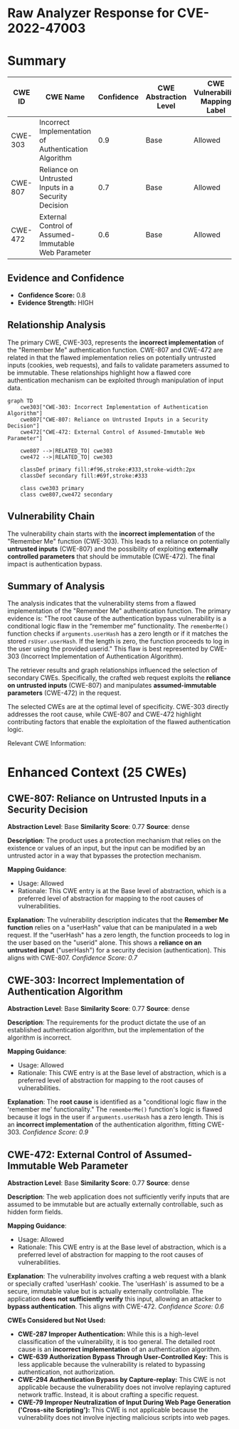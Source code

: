 # Raw Analyzer Response for CVE-2022-47003

# Summary
| CWE ID | CWE Name | Confidence | CWE Abstraction Level | CWE Vulnerability Mapping Label | CWE-Vulnerability Mapping Notes |
|---|---|---|---|---|---|
| CWE-303 | Incorrect Implementation of Authentication Algorithm | 0.9 | Base | Allowed | Primary CWE |
| CWE-807 | Reliance on Untrusted Inputs in a Security Decision | 0.7 | Base | Allowed | Secondary CWE |
| CWE-472 | External Control of Assumed-Immutable Web Parameter | 0.6 | Base | Allowed | Secondary CWE |

## Evidence and Confidence

*   **Confidence Score:** 0.8
*   **Evidence Strength:** HIGH

## Relationship Analysis
The primary CWE, CWE-303, represents the **incorrect implementation** of the "Remember Me" authentication function. CWE-807 and CWE-472 are related in that the flawed implementation relies on potentially untrusted inputs (cookies, web requests), and fails to validate parameters assumed to be immutable. These relationships highlight how a flawed core authentication mechanism can be exploited through manipulation of input data.

```mermaid
graph TD
    cwe303["CWE-303: Incorrect Implementation of Authentication Algorithm"]
    cwe807["CWE-807: Reliance on Untrusted Inputs in a Security Decision"]
    cwe472["CWE-472: External Control of Assumed-Immutable Web Parameter"]
    
    cwe807 -->|RELATED_TO| cwe303
    cwe472 -->|RELATED_TO| cwe303
    
    classDef primary fill:#f96,stroke:#333,stroke-width:2px
    classDef secondary fill:#69f,stroke:#333
    
    class cwe303 primary
    class cwe807,cwe472 secondary
```

## Vulnerability Chain
The vulnerability chain starts with the **incorrect implementation** of the "Remember Me" function (CWE-303). This leads to a reliance on potentially **untrusted inputs** (CWE-807) and the possibility of exploiting **externally controlled parameters** that should be immutable (CWE-472). The final impact is authentication bypass.

## Summary of Analysis
The analysis indicates that the vulnerability stems from a flawed implementation of the "Remember Me" authentication function. The primary evidence is: "The root cause of the authentication bypass vulnerability is a conditional logic flaw in the “remember me” functionality. The `rememberMe()` function checks if `arguments.userHash` has a zero length or if it matches the stored `rsUser.userHash`. If the length is zero, the function proceeds to log in the user using the provided userid." This flaw is best represented by CWE-303 (Incorrect Implementation of Authentication Algorithm).

The retriever results and graph relationships influenced the selection of secondary CWEs. Specifically, the crafted web request exploits the **reliance on untrusted inputs** (CWE-807) and manipulates **assumed-immutable parameters** (CWE-472) in the request.

The selected CWEs are at the optimal level of specificity. CWE-303 directly addresses the root cause, while CWE-807 and CWE-472 highlight contributing factors that enable the exploitation of the flawed authentication logic.

Relevant CWE Information:

# Enhanced Context (25 CWEs)

## CWE-807: Reliance on Untrusted Inputs in a Security Decision
**Abstraction Level**: Base
**Similarity Score**: 0.77
**Source**: dense

**Description**:
The product uses a protection mechanism that relies on the existence or values of an input, but the input can be modified by an untrusted actor in a way that bypasses the protection mechanism.

**Mapping Guidance**:
- Usage: Allowed
- Rationale: This CWE entry is at the Base level of abstraction, which is a preferred level of abstraction for mapping to the root causes of vulnerabilities.

**Explanation**: The vulnerability description indicates that the **Remember Me function** relies on a "userHash" value that can be manipulated in a web request. If the "userHash" has a zero length, the function proceeds to log in the user based on the "userid" alone. This shows a **reliance on an untrusted input** ("userHash") for a security decision (authentication). This aligns with CWE-807.
*Confidence Score: 0.7*

## CWE-303: Incorrect Implementation of Authentication Algorithm
**Abstraction Level**: Base
**Similarity Score**: 0.77
**Source**: dense

**Description**:
The requirements for the product dictate the use of an established authentication algorithm, but the implementation of the algorithm is incorrect.

**Mapping Guidance**:
- Usage: Allowed
- Rationale: This CWE entry is at the Base level of abstraction, which is a preferred level of abstraction for mapping to the root causes of vulnerabilities.

**Explanation**: The **root cause** is identified as a "conditional logic flaw in the 'remember me' functionality." The `rememberMe()` function's logic is flawed because it logs in the user if `arguments.userHash` has a zero length. This is an **incorrect implementation** of the authentication algorithm, fitting CWE-303.
*Confidence Score: 0.9*

## CWE-472: External Control of Assumed-Immutable Web Parameter
**Abstraction Level**: Base
**Similarity Score**: 0.77
**Source**: dense

**Description**:
The web application does not sufficiently verify inputs that are assumed to be immutable but are actually externally controllable, such as hidden form fields.

**Mapping Guidance**:
- Usage: Allowed
- Rationale: This CWE entry is at the Base level of abstraction, which is a preferred level of abstraction for mapping to the root causes of vulnerabilities.

**Explanation**: The vulnerability involves crafting a web request with a blank or specially crafted 'userHash' cookie. The 'userHash' is assumed to be a secure, immutable value but is actually externally controllable. The application **does not sufficiently verify** this input, allowing an attacker to **bypass authentication**. This aligns with CWE-472.
*Confidence Score: 0.6*

**CWEs Considered but Not Used:**

*   **CWE-287 Improper Authentication:** While this is a high-level classification of the vulnerability, it is too general. The detailed root cause is an **incorrect implementation** of an authentication algorithm.
*   **CWE-639 Authorization Bypass Through User-Controlled Key:** This is less applicable because the vulnerability is related to bypassing authentication, not authorization.
*   **CWE-294 Authentication Bypass by Capture-replay:** This CWE is not applicable because the vulnerability does not involve replaying captured network traffic. Instead, it is about crafting a specific request.
*   **CWE-79 Improper Neutralization of Input During Web Page Generation ('Cross-site Scripting'):** This CWE is not applicable because the vulnerability does not involve injecting malicious scripts into web pages.